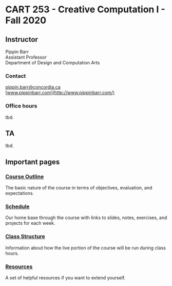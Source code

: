 # CART 253 - Creative Computation I - Fall 2020

## Instructor

Pippin Barr  
Assistant Professor  
Department of Design and Computation Arts  

### Contact
[pippin.barr@concordia.ca](mailto:pippin.barr@concordia.ca)  
[www.pippinbarr.com](http://www.pippinbarr.com/)  

### Office hours
tbd.

## TA
tbd.

## Important pages

### [Course Outline](course-information/outline.md)
The basic nature of the course in terms of objectives, evaluation, and expectations.

### [Schedule](course-information/schedule.md)
Our home base through the course with links to slides, notes, exercises, and projects for each week.

### [Class Structure](course-information/class-structure.md)
Information about how the live portion of the course will be run during class hours.

### [Resources](course-information/resources.md)
A set of helpful resources if you want to extend yourself.

